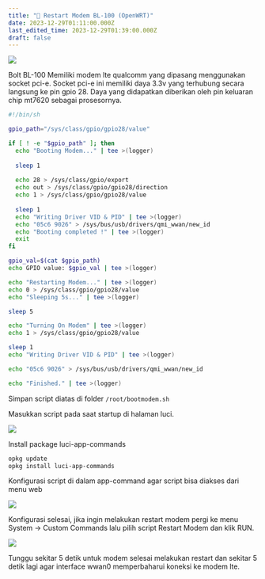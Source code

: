 ```yaml
---
title: "🔄 Restart Modem BL-100 (OpenWRT)"
date: 2023-12-29T01:11:00.000Z
last_edited_time: 2023-12-29T01:39:00.000Z
draft: false
---
```


![](https://radito.vercel.app/997d4fd0f422abeaaa3d06df6a410ca57a583c878db9416d2bbc1a6c290d33db/68747470733a2f2f7777772e64726f70626f782e636f6d2f73636c2f66692f3764726f6869703431363376796676746d7969347a2f633639636665363637326164363966346631623866616663616231393438366530313861393039353834393831616135343966663735653039366634626536662e706e673f726c6b65793d636a776261386d37707133716e3337786a6863367664746b6626646c3d30267261773d31)


Bolt BL-100 Memiliki modem lte qualcomm yang dipasang menggunakan socket pci-e. Socket pci-e ini memiliki daya 3.3v yang terhubung secara langsung ke pin gpio 28. Daya yang didapatkan diberikan oleh pin keluaran chip mt7620 sebagai prosesornya.


```bash
#!/bin/sh 

gpio_path="/sys/class/gpio/gpio28/value"

if [ ! -e "$gpio_path" ]; then
  echo "Booting Modem..." | tee >(logger)
  
  sleep 1         
  
  echo 28 > /sys/class/gpio/export           
  echo out > /sys/class/gpio/gpio28/direction
  echo 1 > /sys/class/gpio/gpio28/value
  
  sleep 1
  echo "Writing Driver VID & PID" | tee >(logger)
  echo "05c6 9026" > /sys/bus/usb/drivers/qmi_wwan/new_id
  echo "Booting completed !" | tee >(logger)
  exit
fi

gpio_val=$(cat $gpio_path)
echo GPIO value: $gpio_val | tee >(logger)

echo "Restarting Modem..." | tee >(logger)
echo 0 > /sys/class/gpio/gpio28/value
echo "Sleeping 5s..." | tee >(logger)

sleep 5

echo "Turning On Modem" | tee >(logger)
echo 1 > /sys/class/gpio/gpio28/value

sleep 1
echo "Writing Driver VID & PID" | tee >(logger)

echo "05c6 9026" > /sys/bus/usb/drivers/qmi_wwan/new_id

echo "Finished." | tee >(logger)
```


Simpan script diatas di folder `/root/bootmodem.sh`


Masukkan script pada saat startup di halaman luci.


![](https://radito.vercel.app/84e9acd765cfcf92bbd6dcf47c759ffeedadaa4baa137ff8df22cfba3bde9526/68747470733a2f2f7777772e64726f70626f782e636f6d2f73636c2f66692f62336d32796b35623534666172766e703375306c352f663931346633383634626537373162353062393464386561373837616163353934326232373264356131666264383632646364643861656663363565653931632e706e673f726c6b65793d6c63386b766b6d333372626e62333139633131676867396d6c26646c3d30267261773d31)


Install package luci-app-commands


```bash
opkg update
opkg install luci-app-commands
```


Konfigurasi script di dalam app-command agar script bisa diakses dari menu web


![](https://radito.vercel.app/1800717b9e36a6399330d0d5f5e569c378b58574954184277c5c7818c0674c6f/68747470733a2f2f7777772e64726f70626f782e636f6d2f73636c2f66692f77676230736c6a78736e6c34796d767234616e62672f383832633731363938666336623930643438373261313632393933336266613262326631323636306661633534313530666432376431323237386331383831362e706e673f726c6b65793d7a30327862396a366e623939766873766f767771756375733226646c3d30267261773d31)


Konfigurasi selesai, jika ingin melakukan restart modem pergi ke menu System → Custom Commands lalu pilih script Restart Modem dan klik RUN.


![](https://radito.vercel.app/36cfddadbf346d65a168a4102f678cb087b3dc21e47663aeb62170bcd38ce227/68747470733a2f2f7777772e64726f70626f782e636f6d2f73636c2f66692f7667647165347033753262393338376531367931312f636133616530616430376261336438363662343263393334313335373336636361613466313138383032333631303566303338383534373439333961383430392e706e673f726c6b65793d31356162326d393679706b65376461756768677476396a306f26646c3d30267261773d31)


Tunggu sekitar 5 detik untuk modem selesai melakukan restart dan sekitar 5 detik lagi agar interface wwan0 memperbaharui koneksi ke modem lte.

